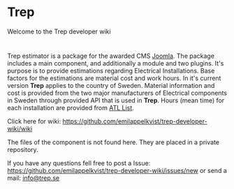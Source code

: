 # Trep
Welcome to the Trep developer wiki

# 
Trep estimator is a package for the awarded CMS [Joomla](www.joomla.org). The package includes a main component, and additionally a module and two plugins. It's purpose is to provide estimations regarding Electrical Installations. Base factors for the estimations are material cost and work hours. In it's current version **Trep** applies to the country of Sweden. Material information and cost is provided from the two major manufacturers of Electrical components in Sweden through provided API that is used in **Trep**. Hours (mean time) for each installation are provided from [ATL List](http://www.sef.se/Portals/0/avtal/ATL/Supplement%20ATL-listan%202010%20oktober.pdf).
<br>

Click here for wiki:
https://github.com/emilappelkvist/trep-developer-wiki/wiki
<br>

The files of the component is not found here. They are placed in a private repository.

If you have any questions fell free to post a Issue:
https://github.com/emilappelkvist/trep-developer-wiki/issues/new
or send a mail:
info@trep.se
